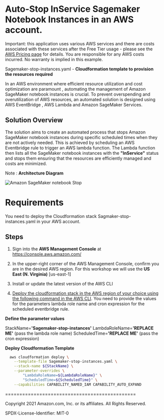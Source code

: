 
# Auto-Stop InService Sagemaker Notebook Instances in an AWS account.


Important: this application uses various AWS services and there are costs associated with these services after the Free Tier usage - please see the [AWS Pricing page](https://aws.amazon.com/pricing/) for details. You are responsible for any AWS costs incurred. No warranty is implied in this example.



Sagemaker-stop-instances.yaml - **Cloudformation template to provision the resources required**

In an AWS environment where efficient resource utilization and cost optimization are paramount , automating the management of Amazon SageMaker notebook instances is crucial. 
To prevent overspending and overutilization of AWS resources, 
an automated solution is designed using AWS EventBridge , AWS Lambda and Amazon SageMaker Services. 

## Solution Overview

The solution aims to create an automated process that stops Amazon SageMaker notebook instances during specific scheduled times when they are not actively needed. 
This is achieved by scheduling an AWS Eventbridge rule to trigger an AWS lambda function. The Lambda function then lists all the SageMaker notebook instances 
with the **"InService"** status and stops them ensuring that the resources are efficiently managed and costs are minimized. 

Note : **Architecture Diagram**

![Amazon SageMaker notebook Stop](../images/sagamaker_stop.png)

# Requirements

You need to deploy the Cloudformation stack Sagmaker-stop-instances.yaml in your AWS account.

## Steps
1. Sign into the **AWS Management Console** at <a href="https://console.aws.amazon.com/">https://console.aws.amazon.com/</a>
2. In the upper-right corner of the AWS Management Console, confirm you are in the desired AWS region. For this workshop we will use the **US East (N. Virginia)** [us-east-1]
3. Install or update the latest version of the AWS CLI <a href="https://docs.aws.amazon.com/cli/latest/userguide/getting-started-install.html">

4. Deploy the cloudformation stack in the AWS region of your choice using the following command in the [AWS CLI](https://aws.amazon.com/cli/). You need to provide the values for the parameters lambda role name and cron expression for the scheduled eventbridge rule. 

**Define the parameter values**

StackName=**'Sagemaker-stop-instances'**
LambdaRoleName=**'REPLACE ME'** (pass the lambda role name)
ScheduledTime=**'REPLACE ME'** (pass the cron expression)

**Deploy Cloudformation Template**
```bash
  aws cloudformation deploy \
    --template-file Sagemaker-stop-instances.yaml \
    --stack-name ${StackName} \
    --parameter-overrides \
        "LambdaRoleName=${LambdaRoleName}" \
        "ScheduledTime=${ScheduledTime}" \
    --capabilities CAPABILITY_NAMED_IAM CAPABILITY_AUTO_EXPAND

```
==============================================

Copyright 2021 Amazon.com, Inc. or its affiliates. All Rights Reserved.

SPDX-License-Identifier: MIT-0
